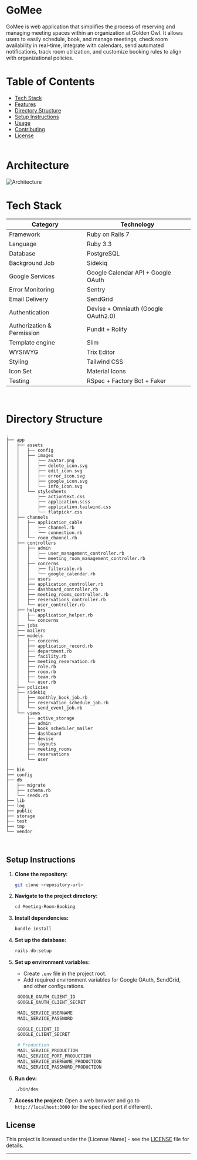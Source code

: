 # GoMee

GoMee is web application that simplifies the process of reserving and managing meeting spaces within an organization at Golden Owl. It allows users to easily schedule, book, and manage meetings, check room availability in real-time, integrate with calendars, send automated notifications, track room utilization, and customize booking rules to align with organizational policies.
<br />

# Table of Contents

- [Tech Stack](#techstack)
- [Features](#features)
- [Directory Structure](#directory-structure)
- [Setup Instructions](#setup-instructions)
- [Usage](#usage)
- [Contributing](#contributing)
- [License](#license)
  <br />
  <br />

# Architecture
![Architecture](https://github.com/enzo-gos/Meeting-Room-Booking/assets/164119335/273898cb-fb02-40e7-8ff8-478516b1b331)


# Tech Stack

| Category                   | Technology                          |
| -------------------------- | ----------------------------------- |
| Framework                  | Ruby on Rails 7                     |
| Language                   | Ruby 3.3                            |
| Database                   | PostgreSQL                          |
| Background Job             | Sidekiq                             |
| Google Services            | Google Calendar API + Google OAuth  |
| Error Monitoring           | Sentry                              |
| Email Delivery             | SendGrid                            |
| Authentication             | Devise + Omniauth (Google OAuth2.0) |
| Authorization & Permission | Pundit + Rolify                     |
| Template engine            | Slim                                |
| WYSIWYG                    | Trix Editor                         |
| Styling                    | Tailwind CSS                        |
| Icon Set                   | Material Icons                      |
| Testing                    | RSpec + Factory Bot + Faker         |

<br />

# Directory Structure

```
.
├── app
│   ├── assets
│   │   ├── config
│   │   ├── images
│   │   │   ├── avatar.png
│   │   │   ├── delete_icon.svg
│   │   │   ├── edit_icon.svg
│   │   │   ├── error_icon.svg
│   │   │   ├── google_icon.svg
│   │   │   └── info_icon.svg
│   │   └── stylesheets
│   │       ├── actiontext.css
│   │       ├── application.scss
│   │       ├── application.tailwind.css
│   │       └── flatpickr.css
│   ├── channels
│   │   ├── application_cable
│   │   │   ├── channel.rb
│   │   │   └── connection.rb
│   │   └── room_channel.rb
│   ├── controllers
│   │   ├── admin
│   │   │   ├── user_management_controller.rb
│   │   │   └── meeting_room_management_controller.rb
│   │   ├── concerns
│   │   │   ├── filterable.rb
│   │   │   └── google_calendar.rb
│   │   ├── users
│   │   ├── application_controller.rb
│   │   ├── dashboard_controller.rb
│   │   ├── meeting_rooms_controller.rb
│   │   ├── reservations_controller.rb
│   │   └── user_controller.rb
│   ├── helpers
│   │   ├── application_helper.rb
│   │   └── concerns
│   ├── jobs
│   ├── mailers
│   ├── models
│   │   ├── concerns
│   │   ├── application_record.rb
│   │   ├── department.rb
│   │   ├── facility.rb
│   │   ├── meeting_reservation.rb
│   │   ├── role.rb
│   │   ├── room.rb
│   │   ├── team.rb
│   │   └── user.rb
│   ├── policies
│   ├── sidekiq
│   │   ├── monthly_book_job.rb
│   │   ├── reservation_schedule_job.rb
│   │   └── send_event_job.rb
│   └── views
│       ├── active_storage
│       ├── admin
│       ├── book_scheduler_mailer
│       ├── dashboard
│       ├── devise
│       ├── layouts
│       ├── meeting_rooms
│       ├── reservations
│       └── user
│
├── bin
├── config
├── db
│   ├── migrate
│   ├── schema.rb
│   └── seeds.rb
├── lib
├── log
├── public
├── storage
├── test
├── tmp
└── vendor



```

## Setup Instructions

1. **Clone the repository:**

   ```bash
   git clone <repository-url>
   ```

2. **Navigate to the project directory:**

   ```bash
   cd Meeting-Room-Booking
   ```

3. **Install dependencies:**

   ```bash
   bundle install
   ```

4. **Set up the database:**

   ```bash
   rails db:setup
   ```

5. **Set up environment variables:**

   - Create `.env` file in the project root.
   - Add required environment variables for Google OAuth, SendGrid, and other configurations.

   ```bash
    GOOGLE_OAUTH_CLIENT_ID
    GOOGLE_OAUTH_CLIENT_SECRET

    MAIL_SERVICE_USERNAME
    MAIL_SERVICE_PASSWORD

    GOOGLE_CLIENT_ID
    GOOGLE_CLIENT_SECRET

    # Production
    MAIL_SERVICE_PRODUCTION
    MAIL_SERVICE_PORT_PRODUCTION
    MAIL_SERVICE_USERNAME_PRODUCTION
    MAIL_SERVICE_PASSWORD_PRODUCTION
   ```

6. **Run dev:**

   ```bash
   ./bin/dev
   ```

7. **Access the project:**
   Open a web browser and go to `http://localhost:3000` (or the specified port if different).

## License

This project is licensed under the [License Name] - see the [LICENSE](LICENSE) file for details.

---

